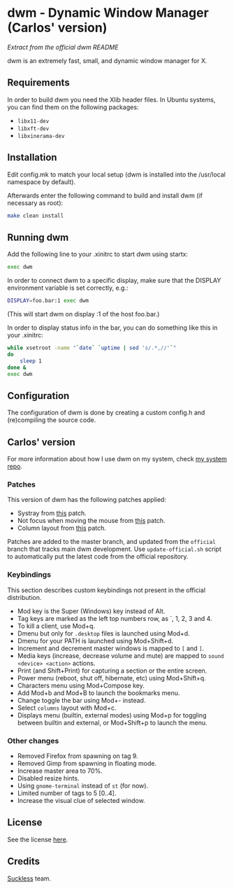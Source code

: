 # dwm - Dynamic Window Manager (Carlos' version)

_Extract from the official dwm README_

dwm is an extremely fast, small, and dynamic window manager for X.


## Requirements

In order to build dwm you need the Xlib header files. In Ubuntu systems, you
can find them on the following packages:
- `libx11-dev`
- `libxft-dev`
- `libxinerama-dev`


## Installation

Edit config.mk to match your local setup (dwm is installed into
the /usr/local namespace by default).

Afterwards enter the following command to build and install dwm (if
necessary as root):

```bash
make clean install
```


## Running dwm

Add the following line to your .xinitrc to start dwm using startx:

```bash
exec dwm
```

In order to connect dwm to a specific display, make sure that
the DISPLAY environment variable is set correctly, e.g.:

```bash
DISPLAY=foo.bar:1 exec dwm
```

(This will start dwm on display :1 of the host foo.bar.)

In order to display status info in the bar, you can do something
like this in your .xinitrc:

```bash
while xsetroot -name "`date` `uptime | sed 's/.*,//'`"
do
    sleep 1
done &
exec dwm
```


## Configuration

The configuration of dwm is done by creating a custom config.h
and (re)compiling the source code.

## Carlos' version

For more information about how I use dwm on my system, check 
[my system repo](https://github.com/CarlosMecha/system/tree/master/wm).

### Patches

This version of dwm has the following patches applied:

* Systray from [this](https://dwm.suckless.org/patches/systray/dwm-systray-20200610-f09418b.diff) patch.
* Not focus when moving the mouse from
  [this](https://dwm.suckless.org/patches/focusonclick/dwm-focusonclick-20200110-61bb8b2.diff)
patch.
* Column layout from [this](https://dwm.suckless.org/patches/columns/dwm-columns-6.0.diff) patch.

Patches are added to the master branch, and updated from the `official` branch
that tracks main dwm development. Use `update-official.sh` script to automatically
put the latest code from the official repository.

### Keybindings

This section describes custom keybindings not present in the official distribution.

* Mod key is the Super (Windows) key instead of Alt.
* Tag keys are marked as the left top numbers row, as \`, 1, 2, 3 and 4.
* To kill a client, use Mod+q.
* Dmenu but only for `.desktop` files is launched using Mod+d.
* Dmenu for your PATH is launched using Mod+Shift+d.
* Increment and decrement master windows is mapped to `[` and `]`.
* Media keys (increase, decrease volume and mute) are mapped to `sound <device> <action>` actions.
* Print (and Shift+Print) for capturing a section or the entire screen.
* Power menu (reboot, shut off, hibernate, etc) using Mod+Shift+q.
* Characters menu using Mod+Compose key.
* Add Mod+b and Mod+B to launch the bookmarks menu.
* Change toggle the bar using Mod+- instead.
* Select `columns` layout with Mod+c.
* Displays menu (builtin, external modes) using Mod+p for toggling between builtin and external, or
  Mod+Shift+p to launch the menu.


### Other changes

* Removed Firefox from spawning on tag 9.
* Removed Gimp from spawning in floating mode.
* Increase master area to 70%.
* Disabled resize hints.
* Using `gnome-terminal` instead of `st` (for now).
* Limited number of tags to 5 [0..4].
* Increase the visual clue of selected window.

## License

See the license [here](LICENSE).


## Credits

[Suckless](https://suckless.org/) team.
